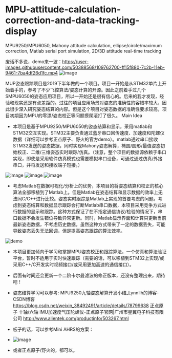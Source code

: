 # MPU-attitude-calculation-correction-and-data-tracking-display
MPU9250/MPU6050, Mahony attitude calculation, ellipse/circle/maximum correction, Matlab serial port simulation, 2D/3D attitude real-time tracking

废话不多说，demo来一波：https://user-images.githubusercontent.com/50388568/109762700-ff15f880-7c2b-11eb-9461-7ba4df26d1fc.mp4
![image](https://user-images.githubusercontent.com/50388568/109763622-4cdf3080-7c2d-11eb-9e68-8231b53d3f2e.png)

MUP姿态跟踪项目是2019下半年做的一个项目。项目一开始是从STM32单片上开始着手的，参考了不少飞控算法/姿态计算的开源。因此之前着手过几个SMPU6050的姿态应用项目，所以一开始还是很有信心的。后来的我才发现，经验和现实还是有点差距的。过往的项目应用场景对姿态的准确性的容错率较大，因此很少深入研究姿态结算的内容。但是这个项目对姿态数据的准确性要求较高，项目初期因为MPU的零漂/姿态校正等问题摸爬滚打了很久。
Main Idea
* 本项目是基于MPU9250/MPU6050的姿态结算和显示，采用matlab和STM32交互实现。STM32主要负责通过蓝牙串口回传速度、加速度和陀螺仪数据（详细可以参考正点原子、野火的官方demo）。matlab通过串口接收STM32发送的姿态数据，同时实现Mahony姿态解算，椭圆/圆形/最值姿态初始校正、二维/三维姿态实时跟踪/仿真。（注意，整个项目的数据源依赖于串口实现，即使是采用软件仿真模式也需要模拟串口设备，可通过通过仿真/外接串口，并将发送和接收端子短接。）

![image](https://user-images.githubusercontent.com/50388568/109765193-7731ed80-7c2f-11eb-9ec9-1ce0c6c68d67.png)
![image](https://user-images.githubusercontent.com/50388568/109766085-ad23a180-7c30-11eb-903e-4574885ff85e.png)
![image](https://user-images.githubusercontent.com/50388568/109766704-7e59fb00-7c31-11eb-8df1-7b630a705b8b.png)

* 考虑Matlab在数据可视化/分析上的优势，本项目的将姿态结算和校正的核心算法全部移植到了Matlab上。但是Matlab在姿态结算和显示数据的效率上无法同C/C++进行比较。姿态实时跟踪是Matlab上实现的首要考虑的问题。考虑到姿态结算和数据显示跟踪会打断Matlab串口数据，本项目采用竞争方式进行数据的显示和跟踪。这种方式保证了在不指定通信协议/检验的情况下，串口数据不会发生错位导致异常更新。同时，Matlab显示界面和计算只更新当前最新姿态数据，不考虑历史数据。虽然这种方式带来了一定的数据丢失，可能导致姿态丢失无法回调，但是提高姿态跟踪的算法效率。

![demo](https://user-images.githubusercontent.com/50388568/109759148-8f9e0a00-7c27-11eb-8059-3cb549e7d08d.png)

* 本项目更加倾向于学习和掌握MPU姿态校正和跟踪算法，一个仿真和算法验证平台，暂时不适用于实时快速跟踪（需要的话，可以移植到STM32上实现/或采用C++/C开发实时视频接口/或采用更加高速的通信接口）。
* 后面有时间还会更新一个二阶卡尔曼滤波的修正版本，还没有整理出来，期待吧！
* 姿态结算学习可以参考:
  MPU9250九轴姿态解算开发小结_Lynnllh的博客-CSDN博客 https://blog.csdn.net/weixin_38492491/article/details/78799638
  正点原子 十轴/六轴 IMU加速度气压陀螺仪-正点原子官网|广州市星翼电子科技有限公司 http://www.alientek.com/productinfo/503267.html
* 板子的话，可以参考Mini AHRS的方案：

* ![image](https://user-images.githubusercontent.com/50388568/109764075-00e0bb80-7c2e-11eb-9c37-8deb32f969ed.png)

* 或者正点原子/野火的，都可以。
